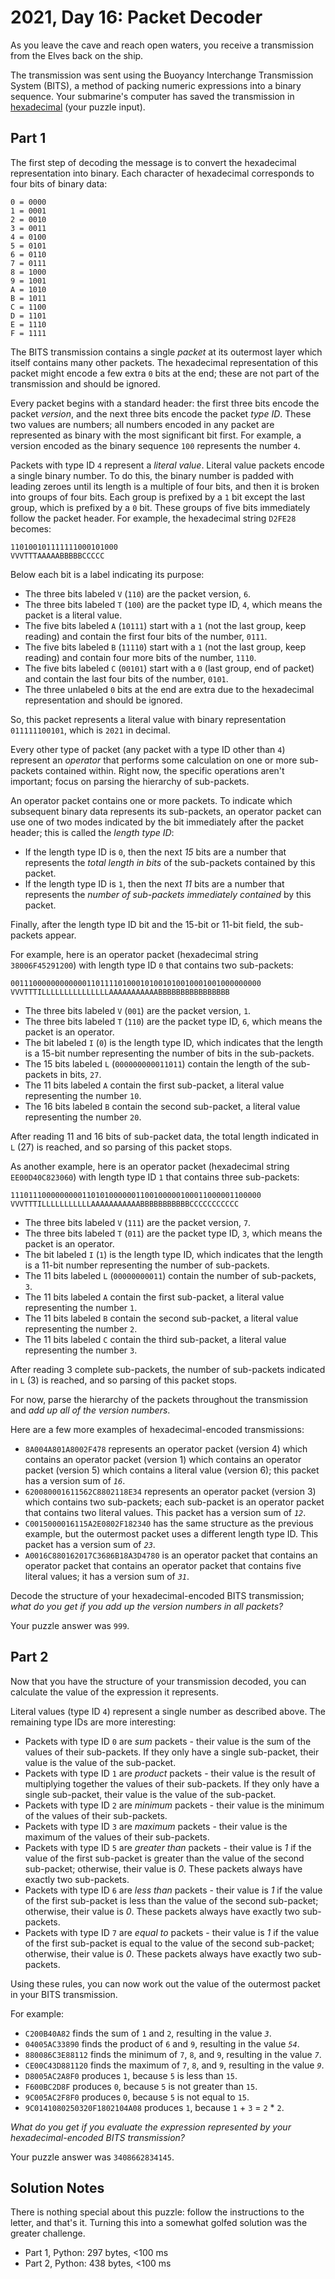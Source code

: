 # 2021, Day 16: Packet Decoder

As you leave the cave and reach open waters, you receive a transmission from the Elves back on the ship.

The transmission was sent using the Buoyancy Interchange Transmission System (BITS), a method of packing numeric expressions into a binary sequence. Your submarine's computer has saved the transmission in [hexadecimal](https://en.wikipedia.org/wiki/Hexadecimal) (your puzzle input).

## Part 1

The first step of decoding the message is to convert the hexadecimal representation into binary. Each character of hexadecimal corresponds to four bits of binary data:

    0 = 0000
    1 = 0001
    2 = 0010
    3 = 0011
    4 = 0100
    5 = 0101
    6 = 0110
    7 = 0111
    8 = 1000
    9 = 1001
    A = 1010
    B = 1011
    C = 1100
    D = 1101
    E = 1110
    F = 1111
    

The BITS transmission contains a single _packet_ at its outermost layer which itself contains many other packets. The hexadecimal representation of this packet might encode a few extra `0` bits at the end; these are not part of the transmission and should be ignored.

Every packet begins with a standard header: the first three bits encode the packet _version_, and the next three bits encode the packet _type ID_. These two values are numbers; all numbers encoded in any packet are represented as binary with the most significant bit first. For example, a version encoded as the binary sequence `100` represents the number `4`.

Packets with type ID `4` represent a _literal value_. Literal value packets encode a single binary number. To do this, the binary number is padded with leading zeroes until its length is a multiple of four bits, and then it is broken into groups of four bits. Each group is prefixed by a `1` bit except the last group, which is prefixed by a `0` bit. These groups of five bits immediately follow the packet header. For example, the hexadecimal string `D2FE28` becomes:

    110100101111111000101000
    VVVTTTAAAAABBBBBCCCCC
    

Below each bit is a label indicating its purpose:

*   The three bits labeled `V` (`110`) are the packet version, `6`.
*   The three bits labeled `T` (`100`) are the packet type ID, `4`, which means the packet is a literal value.
*   The five bits labeled `A` (`10111`) start with a `1` (not the last group, keep reading) and contain the first four bits of the number, `0111`.
*   The five bits labeled `B` (`11110`) start with a `1` (not the last group, keep reading) and contain four more bits of the number, `1110`.
*   The five bits labeled `C` (`00101`) start with a `0` (last group, end of packet) and contain the last four bits of the number, `0101`.
*   The three unlabeled `0` bits at the end are extra due to the hexadecimal representation and should be ignored.

So, this packet represents a literal value with binary representation `011111100101`, which is `2021` in decimal.

Every other type of packet (any packet with a type ID other than `4`) represent an _operator_ that performs some calculation on one or more sub-packets contained within. Right now, the specific operations aren't important; focus on parsing the hierarchy of sub-packets.

An operator packet contains one or more packets. To indicate which subsequent binary data represents its sub-packets, an operator packet can use one of two modes indicated by the bit immediately after the packet header; this is called the _length type ID_:

*   If the length type ID is `0`, then the next _15_ bits are a number that represents the _total length in bits_ of the sub-packets contained by this packet.
*   If the length type ID is `1`, then the next _11_ bits are a number that represents the _number of sub-packets immediately contained_ by this packet.

Finally, after the length type ID bit and the 15-bit or 11-bit field, the sub-packets appear.

For example, here is an operator packet (hexadecimal string `38006F45291200`) with length type ID `0` that contains two sub-packets:

    00111000000000000110111101000101001010010001001000000000
    VVVTTTILLLLLLLLLLLLLLLAAAAAAAAAAABBBBBBBBBBBBBBBB
    

*   The three bits labeled `V` (`001`) are the packet version, `1`.
*   The three bits labeled `T` (`110`) are the packet type ID, `6`, which means the packet is an operator.
*   The bit labeled `I` (`0`) is the length type ID, which indicates that the length is a 15-bit number representing the number of bits in the sub-packets.
*   The 15 bits labeled `L` (`000000000011011`) contain the length of the sub-packets in bits, `27`.
*   The 11 bits labeled `A` contain the first sub-packet, a literal value representing the number `10`.
*   The 16 bits labeled `B` contain the second sub-packet, a literal value representing the number `20`.

After reading 11 and 16 bits of sub-packet data, the total length indicated in `L` (27) is reached, and so parsing of this packet stops.

As another example, here is an operator packet (hexadecimal string `EE00D40C823060`) with length type ID `1` that contains three sub-packets:

    11101110000000001101010000001100100000100011000001100000
    VVVTTTILLLLLLLLLLLAAAAAAAAAAABBBBBBBBBBBCCCCCCCCCCC
    

*   The three bits labeled `V` (`111`) are the packet version, `7`.
*   The three bits labeled `T` (`011`) are the packet type ID, `3`, which means the packet is an operator.
*   The bit labeled `I` (`1`) is the length type ID, which indicates that the length is a 11-bit number representing the number of sub-packets.
*   The 11 bits labeled `L` (`00000000011`) contain the number of sub-packets, `3`.
*   The 11 bits labeled `A` contain the first sub-packet, a literal value representing the number `1`.
*   The 11 bits labeled `B` contain the second sub-packet, a literal value representing the number `2`.
*   The 11 bits labeled `C` contain the third sub-packet, a literal value representing the number `3`.

After reading 3 complete sub-packets, the number of sub-packets indicated in `L` (3) is reached, and so parsing of this packet stops.

For now, parse the hierarchy of the packets throughout the transmission and _add up all of the version numbers_.

Here are a few more examples of hexadecimal-encoded transmissions:

*   `8A004A801A8002F478` represents an operator packet (version 4) which contains an operator packet (version 1) which contains an operator packet (version 5) which contains a literal value (version 6); this packet has a version sum of _`16`_.
*   `620080001611562C8802118E34` represents an operator packet (version 3) which contains two sub-packets; each sub-packet is an operator packet that contains two literal values. This packet has a version sum of _`12`_.
*   `C0015000016115A2E0802F182340` has the same structure as the previous example, but the outermost packet uses a different length type ID. This packet has a version sum of _`23`_.
*   `A0016C880162017C3686B18A3D4780` is an operator packet that contains an operator packet that contains an operator packet that contains five literal values; it has a version sum of _`31`_.

Decode the structure of your hexadecimal-encoded BITS transmission; _what do you get if you add up the version numbers in all packets?_

Your puzzle answer was `999`.


## Part 2

Now that you have the structure of your transmission decoded, you can calculate the value of the expression it represents.

Literal values (type ID `4`) represent a single number as described above. The remaining type IDs are more interesting:

*   Packets with type ID `0` are _sum_ packets - their value is the sum of the values of their sub-packets. If they only have a single sub-packet, their value is the value of the sub-packet.
*   Packets with type ID `1` are _product_ packets - their value is the result of multiplying together the values of their sub-packets. If they only have a single sub-packet, their value is the value of the sub-packet.
*   Packets with type ID `2` are _minimum_ packets - their value is the minimum of the values of their sub-packets.
*   Packets with type ID `3` are _maximum_ packets - their value is the maximum of the values of their sub-packets.
*   Packets with type ID `5` are _greater than_ packets - their value is _1_ if the value of the first sub-packet is greater than the value of the second sub-packet; otherwise, their value is _0_. These packets always have exactly two sub-packets.
*   Packets with type ID `6` are _less than_ packets - their value is _1_ if the value of the first sub-packet is less than the value of the second sub-packet; otherwise, their value is _0_. These packets always have exactly two sub-packets.
*   Packets with type ID `7` are _equal to_ packets - their value is _1_ if the value of the first sub-packet is equal to the value of the second sub-packet; otherwise, their value is _0_. These packets always have exactly two sub-packets.

Using these rules, you can now work out the value of the outermost packet in your BITS transmission.

For example:

*   `C200B40A82` finds the sum of `1` and `2`, resulting in the value _`3`_.
*   `04005AC33890` finds the product of `6` and `9`, resulting in the value _`54`_.
*   `880086C3E88112` finds the minimum of `7`, `8`, and `9`, resulting in the value _`7`_.
*   `CE00C43D881120` finds the maximum of `7`, `8`, and `9`, resulting in the value _`9`_.
*   `D8005AC2A8F0` produces `1`, because `5` is less than `15`.
*   `F600BC2D8F` produces `0`, because `5` is not greater than `15`.
*   `9C005AC2F8F0` produces `0`, because `5` is not equal to `15`.
*   `9C0141080250320F1802104A08` produces `1`, because `1` + `3` = `2` \* `2`.

_What do you get if you evaluate the expression represented by your hexadecimal-encoded BITS transmission?_

Your puzzle answer was `3408662834145`.


## Solution Notes

There is nothing special about this puzzle: follow the instructions to the letter, and that's it. Turning this into a somewhat golfed solution was the greater challenge.

* Part 1, Python: 297 bytes, <100 ms
* Part 2, Python: 438 bytes, <100 ms
